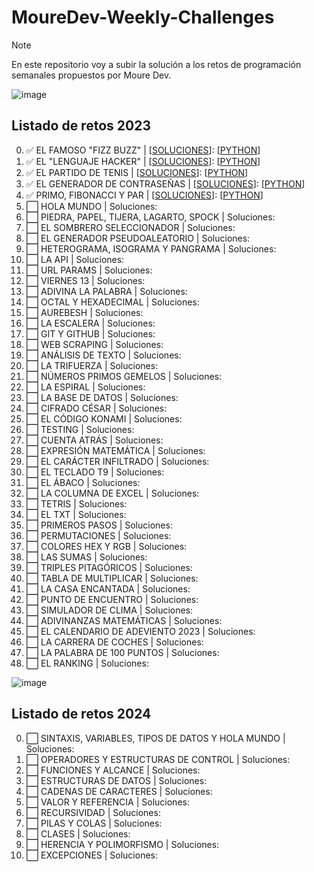 <h1>MoureDev-Weekly-Challenges</h1>

> [!NOTE]
> En este repositorio voy a subir la solución a los retos de programación semanales propuestos por Moure Dev.

![image](https://github.com/davidlopean/MoureDev-Weekly-Challenges/assets/141661643/27f53e29-ed2e-4141-a395-47f50b5b5f67)

## Listado de retos 2023
0. ✅ EL FAMOSO "FIZZ BUZZ" | [[SOLUCIONES](https://github.com/davidlopean/MoureDev-Weekly-Challenges/blob/adce2f8c52c2c67bf70917a51c0e955d9f29ffda/Retos/0%20-%20EL%20FAMOSO%20%22FIZZ%20BUZZ/fizzbuzz.md)]: [[PYTHON](https://github.com/davidlopean/MoureDev-Weekly-Challenges/blob/086082c4cac8523249ba9177d34c7ce6dca086a5/Retos/0%20-%20EL%20FAMOSO%20%22FIZZ%20BUZZ/fizzbuzz-python.py)]
1. ✅ EL "LENGUAJE HACKER" | [[SOLUCIONES](https://github.com/davidlopean/MoureDev-Weekly-Challenges/blob/ee76a08f5dcd474e1e39b5d9812e7b38a99e030b/Retos/1%20-%20EL%20LENGUAJE%20HACKER/lenguaje_hacker.md)]: [[PYTHON](https://github.com/davidlopean/MoureDev-Weekly-Challenges/blob/ee76a08f5dcd474e1e39b5d9812e7b38a99e030b/Retos/1%20-%20EL%20LENGUAJE%20HACKER/lenguaje_hacker.py)]
2. ✅ EL PARTIDO DE TENIS | [[SOLUCIONES](https://github.com/davidlopean/MoureDev-Weekly-Challenges/blob/d8f11c8d0ddb1bcbd52a60f4772a6ae9b135585f/Retos/2%20-%20EL%20PARTIDO%20DE%20TENIS/tenis.md)]: [[PYTHON](https://github.com/davidlopean/MoureDev-Weekly-Challenges/blob/f4ab027275370c3daae5be7b11dc0cd912dbe99e/Retos/2%20-%20EL%20PARTIDO%20DE%20TENIS/tenis.py)]
3. ✅ EL GENERADOR DE CONTRASEÑAS | [[SOLUCIONES](https://github.com/davidlopean/MoureDev-Weekly-Challenges/blob/2d56a39838cf9c261a65ba98c64a3c2485b3b806/Retos/3%20-%20GENERADOR%20DE%20CONTRASE%C3%91AS/generador_contrase%C3%B1as.md)]: [[PYTHON](https://github.com/davidlopean/MoureDev-Weekly-Challenges/blob/a72fd886e4dd30abcc266233592b31f4bad83bb6/Retos/3%20-%20GENERADOR%20DE%20CONTRASE%C3%91AS/generador_contrase%C3%B1as.py)]
4. ✅ PRIMO, FIBONACCI Y PAR | [[SOLUCIONES](https://github.com/davidlopean/MoureDev-Weekly-Challenges/blob/f0d1f0471ee97122049ae9b89b05891754b9e00e/Retos/4%20-%20PRIMO%2C%20FIBONACCI%20Y%20PAR/primo_fibonacci_par.md)]: [[PYTHON](https://github.com/davidlopean/MoureDev-Weekly-Challenges/blob/f0d1f0471ee97122049ae9b89b05891754b9e00e/Retos/4%20-%20PRIMO%2C%20FIBONACCI%20Y%20PAR/primo_fibonacci_par.py)] 
5. ⬜ HOLA MUNDO | Soluciones: 
6. ⬜ PIEDRA, PAPEL, TIJERA, LAGARTO, SPOCK | Soluciones: 
7. ⬜ EL SOMBRERO SELECCIONADOR | Soluciones:
8. ⬜ EL GENERADOR PSEUDOALEATORIO | Soluciones: 
9. ⬜ HETEROGRAMA, ISOGRAMA Y PANGRAMA | Soluciones: 
10. ⬜ LA API | Soluciones: 
11. ⬜ URL PARAMS | Soluciones: 
12. ⬜ VIERNES 13 | Soluciones:
13. ⬜ ADIVINA LA PALABRA | Soluciones:
14. ⬜ OCTAL Y HEXADECIMAL | Soluciones:
16. ⬜ AUREBESH | Soluciones:
17. ⬜ LA ESCALERA | Soluciones:
18. ⬜ GIT Y GITHUB | Soluciones:
19. ⬜ WEB SCRAPING | Soluciones:
20. ⬜ ANÁLISIS DE TEXTO | Soluciones: 
21. ⬜ LA TRIFUERZA | Soluciones:
22. ⬜ NÚMEROS PRIMOS GEMELOS | Soluciones:
23. ⬜ LA ESPIRAL | Soluciones:
24. ⬜ LA BASE DE DATOS | Soluciones:
25. ⬜ CIFRADO CÉSAR | Soluciones:
26. ⬜ EL CÓDIGO KONAMI | Soluciones:
27. ⬜ TESTING | Soluciones:
28. ⬜ CUENTA ATRÁS | Soluciones:
29. ⬜ EXPRESIÓN MATEMÁTICA | Soluciones:
30. ⬜ EL CARÁCTER INFILTRADO | Soluciones:
31. ⬜ EL TECLADO T9 | Soluciones:
32. ⬜ EL ÁBACO | Soluciones:
33. ⬜ LA COLUMNA DE EXCEL | Soluciones:
34. ⬜ TETRIS | Soluciones:
35. ⬜ EL TXT | Soluciones:
36. ⬜ PRIMEROS PASOS | Soluciones:
37. ⬜ PERMUTACIONES | Soluciones:
38. ⬜ COLORES HEX Y RGB | Soluciones:
39. ⬜ LAS SUMAS | Soluciones:
40. ⬜ TRIPLES PITAGÓRICOS | Soluciones:
41. ⬜ TABLA DE MULTIPLICAR | Soluciones:
42. ⬜ LA CASA ENCANTADA | Soluciones:
43. ⬜ PUNTO DE ENCUENTRO | Soluciones:
44. ⬜ SIMULADOR DE CLIMA | Soluciones:
45. ⬜ ADIVINANZAS MATEMÁTICAS | Soluciones:
46. ⬜ EL CALENDARIO DE ADEVIENTO 2023 | Soluciones:
47. ⬜ LA CARRERA DE COCHES | Soluciones:
48. ⬜ LA PALABRA DE 100 PUNTOS | Soluciones:
49. ⬜ EL RANKING | Soluciones:


![image](https://github.com/davidlopean/MoureDev-Weekly-Challenges/assets/141661643/e81e6303-de1d-459b-a824-4d7da7acd0ab)

## Listado de retos 2024

0. ⬜ SINTAXIS, VARIABLES, TIPOS DE DATOS Y HOLA MUNDO | Soluciones:
1. ⬜	OPERADORES Y ESTRUCTURAS DE CONTROL | Soluciones:
2. ⬜	FUNCIONES Y ALCANCE | Soluciones:
3. ⬜	ESTRUCTURAS DE DATOS | Soluciones:
4. ⬜	CADENAS DE CARACTERES | Soluciones:
5. ⬜	VALOR Y REFERENCIA | Soluciones:
6. ⬜	RECURSIVIDAD | Soluciones:
7. ⬜	PILAS Y COLAS | Soluciones:
8. ⬜	CLASES | Soluciones:
9. ⬜	HERENCIA Y POLIMORFISMO | Soluciones:
10. ⬜ EXCEPCIONES | Soluciones:
